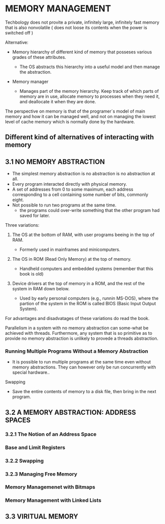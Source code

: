 # MEMORY MANAGEMENT

Techbology does not provite a private, infinitely large, infinitely fast memory that is also nonvolatile ( does not loose its contents when the power is switched off )

Alternative:
- Memory hierarchy of different kind of memory that posseses various grades of these attributes.
	- The OS abstracts this hierarchy into a useful model and then manage the abstraction.

- Memory manager
	- Manages part of the memory hierarchy. Keep track of which parts of memory are in use, allocate memory to processes when they need it, and deallocate it when they are done.

The perspective on memory is that of the programer´s model of main memory and how it can be managed well, and not on managing the lowest level of cache memory which is normally done by the hardware. 


## Different kind of alternatives of interacting with memory 

## 3.1 NO MEMORY ABSTRACTION
- The simplest memory abstraction is no abstraction is no abstraction at all. 
- Every program interacted directly with physical memory.
- A set of addresses from 0 to some maximum, each address corresponding to a cell containing some number of bits, commonly eight.
- Not possible to run two programs at the same time. 
	- the programs could over-write something that the other program had saved for later.

Three variations: 
1. The OS at the bottom of RAM, with user programs beeing in the top of RAM.
	- Formerly used in mainframes and minicomputers.

2. The OS in ROM (Read Only Memory) at the top of memory.
	- Handheld computers and embedded systems (remember that this book is old)

3. Device drivers at the top of memory in a ROM, and the rest of the system in RAM down below.
	- Used by early personal computers (e.g., runnin MS-DOS), where the partion of the system in the ROM is called BIOS (Basic Input Output System).

For advantages and disadvatages of these variations do read the book.

Parallelism in a system with no memory abstraction can some-what be achieved with threads. Furthermore, any system that is so primitive as to provide no memory abstraction is unlikely to provede a threads abstraction.

### Running Multiple Programs Without a Memory Abstraction 
- It is possible to run multiple programs at the same time even without memory abstractions. They can however only be run concurrently with special hardware..

Swapping
- Save the entire contents of memory to a disk file, then bring in the next program. 	

## 3.2 A MEMORY ABSTRACTION: ADDRESS SPACES 

### 3.2.1 The Notion of an Address Space

### Base and Limit Registers 


### 3.2.2 Swapping

### 3.2.3 Managing Free Memory 

### Memory Managemenet with Bitmaps 

### Memory Management with Linked Lists 


## 3.3 VIRITUAL MEMORY 
